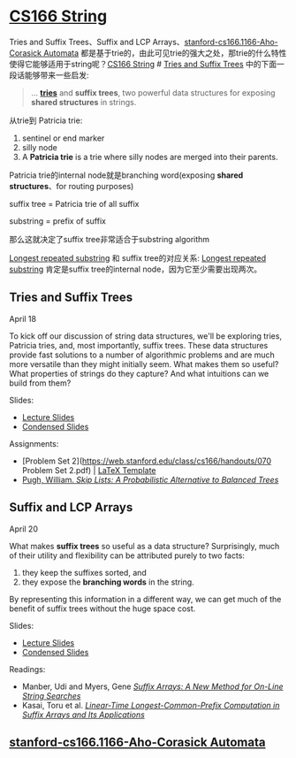 # [CS166 String](https://web.stanford.edu/class/cs166/)

Tries and Suffix Trees、Suffix and LCP Arrays、[stanford-cs166.1166-Aho-Corasick Automata](https://web.stanford.edu/class/archive/cs/cs166/cs166.1166/lectures/02/Slides02.pdf) 都是基于trie的，由此可见trie的强大之处，那trie的什么特性使得它能够适用于string呢？[CS166 String](https://web.stanford.edu/class/cs166/) # [Tries and Suffix Trees](https://web.stanford.edu/class/cs166/lectures/04/Slides04.pdf) 中的下面一段话能够带来一些启发:

> ... [**tries**](https://en.wikipedia.org/wiki/Trie) and **suffix trees**, two powerful data structures for exposing **shared structures** in strings.



从trie到 Patricia trie: 

1. sentinel or end marker
2. silly node
3. A **Patricia trie** is a trie where silly nodes are merged into their parents.

Patricia trie的internal node就是branching word(exposing **shared structures**、for routing purposes)



suffix tree = Patricia trie of all suffix

substring = prefix of suffix

那么这就决定了suffix tree非常适合于substring algorithm



[Longest repeated substring](https://en.wikipedia.org/wiki/Longest_repeated_substring_problem) 和 suffix tree的对应关系: [Longest repeated substring](https://en.wikipedia.org/wiki/Longest_repeated_substring_problem) 肯定是suffix tree的internal node，因为它至少需要出现两次。

## Tries and Suffix Trees

April 18

To kick off our discussion of string data structures, we'll be exploring tries, Patricia tries, and, most importantly, suffix trees. These data structures provide fast solutions to a number of algorithmic problems and are much more versatile than they might initially seem. What makes them so useful? What properties of strings do they capture? And what intuitions can we build from them?

Slides:

- [Lecture Slides](https://web.stanford.edu/class/cs166/lectures/04/Slides04.pdf)
- [Condensed Slides](https://web.stanford.edu/class/cs166/lectures/04/Small04.pdf)

Assignments:

- [Problem Set 2](https://web.stanford.edu/class/cs166/handouts/070 Problem Set 2.pdf) | [LaTeX Template](https://web.stanford.edu/class/cs166/assignments/ps2_template.tex)
- [Pugh, William. *Skip Lists: A Probabilistic Alternative to Balanced Trees*](https://web.stanford.edu/class/cs166/restricted/papers/PughSkipLists.pdf)





## Suffix and LCP Arrays

April 20

What makes **suffix trees** so useful as a data structure? Surprisingly, much of their utility and flexibility can be attributed purely to two facts: 

1. they keep the suffixes sorted, and 
2. they expose the **branching words** in the string. 

By representing this information in a different way, we can get much of the benefit of suffix trees without the huge space cost.

Slides:

- [Lecture Slides](https://web.stanford.edu/class/cs166/lectures/05/Slides05.pdf)
- [Condensed Slides](https://web.stanford.edu/class/cs166/lectures/05/Small05.pdf)

Readings:

- Manber, Udi and Myers, Gene *[Suffix Arrays: A New Method for On-Line String Searches](https://web.stanford.edu/class/cs166/restricted/papers/ManberMyersSuffixArrays.pdf)*
- Kasai, Toru et al. *[Linear-Time Longest-Common-Prefix Computation in Suffix Arrays and Its Applications](https://web.stanford.edu/class/cs166/restricted/papers/KasaiEtAlLCP.pdf)*



## [stanford-cs166.1166-Aho-Corasick Automata](https://web.stanford.edu/class/archive/cs/cs166/cs166.1166/lectures/02/Slides02.pdf) 